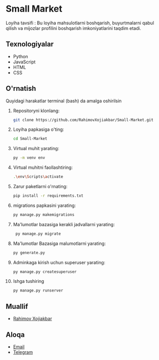 # Small Market
Loyiha tavsifi : Bu loyiha mahsulotlarni boshqarish, buyurtmalarni qabul qilish va mijozlar profilini boshqarish imkoniyatlarini taqdim etadi.

## Texnologiyalar
- Python
- JavaScript
- HTML
- CSS

## O'rnatish
Quyidagi harakatlar terminal (bash) da amalga oshirilsin
1. Repositoryni klonlang:
   ```bash
   git clone https://github.com/RahimovXojiakbar/Small-Market.git

2. Loyiha papkasiga o'ting:
   ```bash
   cd Small-Market

3. Virtual muhit yarating:
   ```bash
   py -m venv env

4. Virtual muhitni faollashtiring:
   ```bash
   .\env\Scripts\activate

5. Zarur paketlarni o'rnating:
   ```bash
   pip install -r requirements.txt

7. migrations papkasini yarating:
   ```bash
   py manage.py makemigrations
8. Ma'lumotlar bazasiga kerakli jadvallarni yarating:
    ```bash
     py manage.py migrate

6. Ma'lumotlar Bazasiga malumotlarni yarating:
   ```bash
   py generate.py
   
9. Adminkaga kirish uchun superuser yarating:
   ```bash
   py manage.py createsuperuser

10. Ishga tushiring
    ```bash
    py manage.py runserver


## Muallif 
- [Rahimov Xojiakbar](https://github.com/RahimovXojiakbar)

## Aloqa
- [Email](mailto:rahimovxojiakbar69@gmail.com)
- [Telegram](https://t.me/RAHIMOVXOJIAKBAR01)
  
